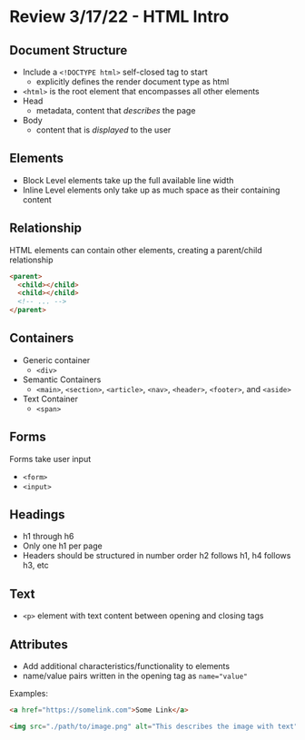 # Review 3/17/22 - HTML Intro

## Document Structure

- Include a `<!DOCTYPE html>` self-closed tag to start
  - explicitly defines the render document type as html
- `<html>` is the root element that encompasses all other elements
- Head
  - metadata, content that _describes_ the page
- Body
  - content that is _displayed_ to the user

## Elements

- Block Level elements take up the full available line width
- Inline Level elements only take up as much space as their containing content

## Relationship

HTML elements can contain other elements, creating a parent/child relationship

```html
<parent>
  <child></child>
  <child></child>
  <!-- ... -->
</parent>
```

## Containers

- Generic container
  - `<div>`
- Semantic Containers
  - `<main>`, `<section>`, `<article>`, `<nav>`, `<header>`, `<footer>`, and `<aside>`
- Text Container
  - `<span>`

## Forms

Forms take user input

- `<form>`
- `<input>`

## Headings

- h1 through h6
- Only one h1 per page
- Headers should be structured in number order h2 follows h1, h4 follows h3, etc

## Text

- `<p>` element with text content between opening and closing tags

## Attributes

- Add additional characteristics/functionality to elements
- name/value pairs written in the opening tag as `name="value"`

Examples:

```html
<a href="https://somelink.com">Some Link</a>

<img src="./path/to/image.png" alt="This describes the image with text" />
```
